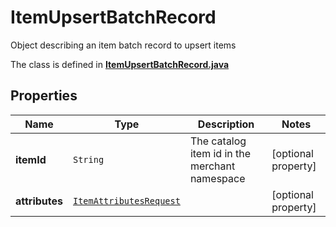 

# ItemUpsertBatchRecord

Object describing an item batch record to upsert items

The class is defined in **[ItemUpsertBatchRecord.java](../../src/main/java/org/openapitools/model/ItemUpsertBatchRecord.java)**

## Properties

Name | Type | Description | Notes
------------ | ------------- | ------------- | -------------
**itemId** | `String` | The catalog item id in the merchant namespace |  [optional property]
**attributes** | [`ItemAttributesRequest`](ItemAttributesRequest.md) |  |  [optional property]




